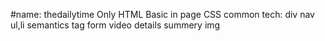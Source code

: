 #name: thedailytime
Only HTML
Basic in page CSS
common tech:
    div
    nav
    ul,li
    semantics tag
    form
    video
    details
    summery
    img